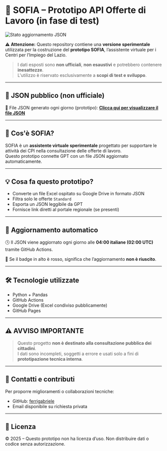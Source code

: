 # 🧪 SOFIA – Prototipo API Offerte di Lavoro (in fase di test)

![Stato aggiornamento JSON](https://github.com/ferrigabriele/job-offers-api/actions/workflows/update.yml/badge.svg)

⚠️ **Attenzione:** Questo repository contiene una **versione sperimentale** utilizzata per la costruzione del **prototipo SOFIA**, l’assistente virtuale per i Centri per l’Impiego del Lazio.

> I dati esposti sono **non ufficiali**, **non esaustivi** e potrebbero contenere **inesattezze**.  
> L'utilizzo è riservato esclusivamente a **scopi di test e sviluppo**.

---

## 🔗 JSON pubblico (non ufficiale)

📄 File JSON generato ogni giorno (prototipo):
**[Clicca qui per visualizzare il file JSON](https://ferrigabriele.github.io/job-offers-api/data/data.json)**

---

## 🤖 Cos'è SOFIA?

SOFIA è un **assistente virtuale sperimentale** progettato per supportare le attività dei CPI nella consultazione delle offerte di lavoro.  
Questo prototipo connette GPT con un file JSON aggiornato automaticamente.

---

## 💡 Cosa fa questo prototipo?

- Converte un file Excel ospitato su Google Drive in formato JSON
- Filtra solo le offerte `Standard`
- Esporta un JSON leggibile da GPT
- Fornisce link diretti al portale regionale (se presenti)

---

## 📅 Aggiornamento automatico

🕓 Il JSON viene aggiornato ogni giorno alle **04:00 italiane (02:00 UTC)** tramite GitHub Actions.

🔴 Se il badge in alto è rosso, significa che l’aggiornamento **non è riuscito**.

---

## 🛠 Tecnologie utilizzate

- Python + Pandas
- GitHub Actions
- Google Drive (Excel condiviso pubblicamente)
- GitHub Pages

---

## ⚠️ AVVISO IMPORTANTE

> Questo progetto **non è destinato alla consultazione pubblica dei cittadini**.  
> I dati sono incompleti, soggetti a errore e usati solo a fini di **prototipazione tecnica interna**.

---

## 📩 Contatti e contributi

Per proporre miglioramenti o collaborazioni tecniche:
- GitHub: [ferrigabriele](https://github.com/ferrigabriele)
- Email disponibile su richiesta privata

---

## 📌 Licenza

© 2025 – Questo prototipo non ha licenza d’uso. Non distribuire dati o codice senza autorizzazione.
